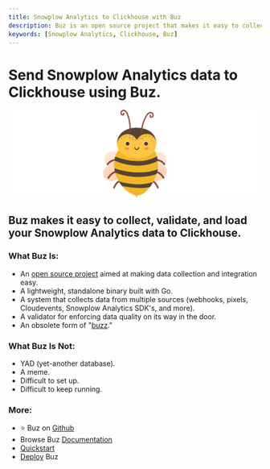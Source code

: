 ```yaml
---
title: Snowplow Analytics to Clickhouse with Buz
description: Buz is an open source project that makes it easy to collect, validate, and load Snowplow Analytics data to Clickhouse.
keywords: [Snowplow Analytics, Clickhouse, Buz]
---
```


# Send Snowplow Analytics data to Clickhouse using Buz.

![buzz](../../../static/img/buzz.png)


## Buz makes it easy to collect, validate, and load your Snowplow Analytics data to Clickhouse.


### What Buz Is:

- An [open source project](https://github.com/silverton-io/buz) aimed at making data collection and integration easy.
- A lightweight, standalone binary built with Go.
- A system that collects data from multiple sources (webhooks, pixels, Cloudevents, Snowplow Analytics SDK's, and more).
- A validator for enforcing data quality on its way in the door.
- An obsolete form of "[buzz](https://www.merriam-webster.com/dictionary/buzz)."


### What Buz Is Not:

- YAD (yet-another database).
- A meme.
- Difficult to set up.
- Difficult to keep running.


### More:
- ⭐ Buz on [Github](https://github.com/silverton-io/buz)
- Browse Buz [Documentation](/)
- [Quickstart](/examples/quickstart)
- [Deploy](category/deploying-buz) Buz
